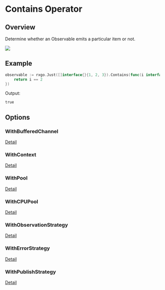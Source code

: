 # Contains Operator

## Overview

Determine whether an Observable emits a particular item or not.

![](http://reactivex.io/documentation/operators/images/contains.png)

## Example

```go
observable := rxgo.Just([]interface{}{1, 2, 3}).Contains(func(i interface{}) bool {
	return i == 2
})
```

Output:

```
true
```

## Options

### WithBufferedChannel

[Detail](options.md#withbufferedchannel)

### WithContext

[Detail](options.md#withcontext)

### WithPool

[Detail](options.md#withpool)

### WithCPUPool

[Detail](options.md#withcpupool)

### WithObservationStrategy

[Detail](options.md#withobservationstrategy)

### WithErrorStrategy

[Detail](options.md#witherrorstrategy)

### WithPublishStrategy

[Detail](options.md#withpublishstrategy)